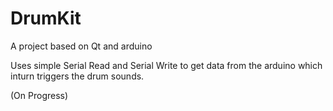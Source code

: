 # DrumKit

A project based on Qt and arduino

Uses simple Serial Read and Serial Write to get data from the arduino which inturn triggers the drum sounds.

(On Progress)
